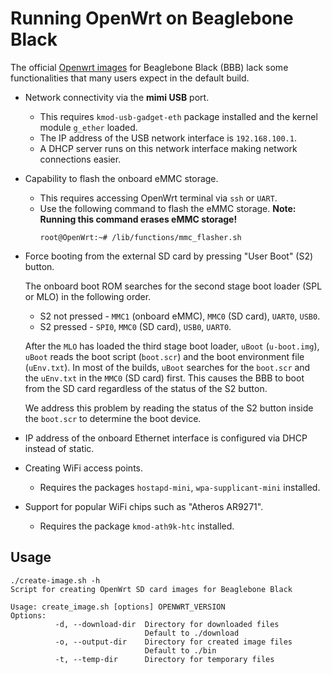 # Running OpenWrt on Beaglebone Black

The official [Openwrt images](https://openwrt.org/toh/texas_instruments/beaglebone_black) for Beaglebone Black (BBB) lack some functionalities that many users expect in the default build.

* Network connectivity via the **mimi USB** port.
    * This requires ``kmod-usb-gadget-eth`` package installed and the kernel module ``g_ether`` loaded.
    * The IP address of the USB network interface is ``192.168.100.1``.
    * A DHCP server runs on this network interface making network connections easier.  

* Capability to flash the onboard eMMC storage.
    * This requires accessing OpenWrt terminal via ``ssh`` or ``UART``.
    * Use the following command to flash the eMMC storage.
        **Note: Running this command erases eMMC storage!**
        ```console
        root@OpenWrt:~# /lib/functions/mmc_flasher.sh
        ```
* Force booting from the external SD card by pressing "User Boot" (S2) button.

    The onboard boot ROM searches for the second stage boot loader (SPL or MLO) in the following  order.

    * S2 not pressed - ``MMC1`` (onboard eMMC), ``MMC0`` (SD card), ``UART0``, ``USB0``.
    * S2 pressed - ``SPI0``, ``MMC0`` (SD card), ``USB0``, ``UART0``.

    After the ``MLO`` has loaded the third stage boot loader, ``uBoot`` (``u-boot.img``), ``uBoot`` reads the boot script (``boot.scr``) and the boot environment file (``uEnv.txt``). In most of the builds, ``uBoot`` searches for the ``boot.scr`` and the ``uEnv.txt`` in the ``MMC0`` (SD card) first. This causes the BBB to boot from the SD card regardless of the status of the S2 button.

    We address this problem by reading the status of the S2 button inside the  ``boot.scr`` to determine the boot device.    

* IP address of the onboard Ethernet interface is configured via DHCP instead of static.
* Creating WiFi access points.
    * Requires the packages ``hostapd-mini``, ``wpa-supplicant-mini`` installed.
* Support for popular WiFi chips such as "Atheros AR9271".
    * Requires the package ``kmod-ath9k-htc`` installed.

## Usage

```
./create-image.sh -h
Script for creating OpenWrt SD card images for Beaglebone Black

Usage: create_image.sh [options] OPENWRT_VERSION
Options:
          -d, --download-dir  Directory for downloaded files
                              Default to ./download
          -o, --output-dir    Directory for created image files
                              Default to ./bin
          -t, --temp-dir      Directory for temporary files
```